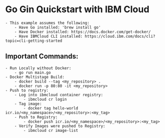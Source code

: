 # Go Gin Quickstart with IBM Cloud

    - This example assumes the following:
        - Have Go installed: 'brew install go'
        - Have Docker installed: https://docs.docker.com/get-docker/
        - Have IBMCloud CLI installed: https://cloud.ibm.com/docs/cli?topic=cli-getting-started

## Important Commands:

    - Run Locally without Docker: 
        - go run main.go
    - Docker Multistage Build: 
        - docker build --tag <my_repository> .
        - docker run -p 80:80 -it <my_repository> 
    - Push to registry:
        - Log into ibmcloud container registry: 
            - ibmcloud cr login
        - Tag image:
            - docker tag hello-world icr.io/<my_namespace>/<my_repository>:<my_tag>
        - Push to Registry:
            - docker push icr.io/<my_namespace>/<my_repository>:<my_tag>
        - Verify Images were pushed to Registry:
            - ibmcloud cr image-list
